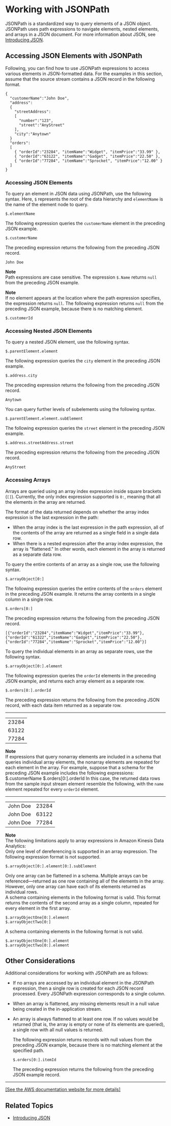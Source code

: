 # Working with JSONPath<a name="about-json-path"></a>

JSONPath is a standardized way to query elements of a JSON object\. JSONPath uses path expressions to navigate elements, nested elements, and arrays in a JSON document\. For more information about JSON, see [Introducing JSON](http://www.json.org/)\.

## Accessing JSON Elements with JSONPath<a name="about-json-path-elements"></a>

Following, you can find how to use JSONPath expressions to access various elements in JSON\-formatted data\. For the examples in this section, assume that the source stream contains a JSON record in the following format\.

```
{
  "customerName":"John Doe",
  "address":
  {
    "streetAddress":
    [
      "number":"123",
      "street":"AnyStreet"
    ],
    "city":"Anytown"
  }
  "orders":
  [
    { "orderId":"23284", "itemName":"Widget", "itemPrice":"33.99" },
    { "orderId":"63122", "itemName":"Gadget", "itemPrice":"22.50" },
    { "orderId":"77284", "itemName":"Sprocket", "itemPrice":"12.00" }
  ]
}
```

### Accessing JSON Elements<a name="about-json-path-firstlevel"></a>

To query an element in JSON data using JSONPath, use the following syntax\. Here, `$` represents the root of the data hierarchy and `elementName` is the name of the element node to query\.

```
$.elementName
```

The following expression queries the `customerName` element in the preceding JSON example\.

```
$.customerName
```

The preceding expression returns the following from the preceding JSON record\.

```
John Doe
```

**Note**  
Path expressions are case sensitive\. The expression `$.Name` returns `null` from the preceding JSON example\.

**Note**  
If no element appears at the location where the path expression specifies, the expression returns `null`\. The following expression returns `null` from the preceding JSON example, because there is no matching element\.  

```
$.customerId
```

### Accessing Nested JSON Elements<a name="about-json-path-nested"></a>

To query a nested JSON element, use the following syntax\.

```
$.parentElement.element
```

The following expression queries the `city` element in the preceding JSON example\.

```
$.address.city
```

The preceding expression returns the following from the preceding JSON record\.

```
Anytown
```

You can query further levels of subelements using the following syntax\.

```
$.parentElement.element.subElement
```

The following expression queries the `street` element in the preceding JSON example\.

```
$.address.streetAddress.street
```

The preceding expression returns the following from the preceding JSON record\.

```
AnyStreet
```

### Accessing Arrays<a name="about-json-path-arrays"></a>

Arrays are queried using an array index expression inside square brackets \(`[]`\)\. Currently, the only index expression supported is `0:`, meaning that all the elements in the array are returned\.

The format of the data returned depends on whether the array index expression is the last expression in the path:
+ When the array index is the last expression in the path expression, all of the contents of the array are returned as a single field in a single data row\. 
+ When there is a nested expression after the array index expression, the array is "flattened\." In other words, each element in the array is returned as a separate data row\.

To query the entire contents of an array as a single row, use the following syntax\.

```
$.arrayObject[0:]
```

The following expression queries the entire contents of the `orders` element in the preceding JSON example\. It returns the array contents in a single column in a single row\.

```
$.orders[0:]
```

The preceding expression returns the following from the preceding JSON record\.

```
[{"orderId":"23284","itemName":"Widget","itemPrice":"33.99"},{"orderId":"61322","itemName":"Gadget","itemPrice":"22.50"},{"orderId":"77284","itemName":"Sprocket","itemPrice":"12.00"}]
```

To query the individual elements in an array as separate rows, use the following syntax\.

```
$.arrayObject[0:].element
```

The following expression queries the `orderId` elements in the preceding JSON example, and returns each array element as a separate row\.

```
$.orders[0:].orderId
```

The preceding expression returns the following from the preceding JSON record, with each data item returned as a separate row\.


****  

|  | 
| --- |
|  23284  | 
|  63122  | 
|  77284  | 

**Note**  
If expressions that query nonarray elements are included in a schema that queries individual array elements, the nonarray elements are repeated for each element in the array\. For example, suppose that a schema for the preceding JSON example includes the following expressions:  
$\.customerName
$\.orders\[0:\]\.orderId
In this case, the returned data rows from the sample input stream element resemble the following, with the `name` element repeated for every `orderId` element\.  


****  

|  |  | 
| --- |--- |
|  John Doe  |  23284  | 
|  John Doe  |  63122  | 
|  John Doe  |  77284  | 

**Note**  
The following limitations apply to array expressions in Amazon Kinesis Data Analytics:  
Only one level of dereferencing is supported in an array expression\. The following expression format is not supported\.  

  ```
  $.arrayObject[0:].element[0:].subElement
  ```
Only one array can be flattened in a schema\. Multiple arrays can be referenced—returned as one row containing all of the elements in the array\. However, only one array can have each of its elements returned as individual rows\.  
A schema containing elements in the following format is valid\. This format returns the contents of the second array as a single column, repeated for every element in the first array\.  

  ```
  $.arrayObjectOne[0:].element
  $.arrayObjectTwo[0:]
  ```
A schema containing elements in the following format is not valid\.  

  ```
  $.arrayObjectOne[0:].element
  $.arrayObjectTwo[0:].element
  ```

## Other Considerations<a name="about-json-path-other"></a>

Additional considerations for working with JSONPath are as follows:
+ If no arrays are accessed by an individual element in the JSONPath expression, then a single row is created for each JSON record processed\. Every JSONPath expression corresponds to a single column\.
+ When an array is flattened, any missing elements result in a null value being created in the in\-application stream\. 
+ An array is always flattened to at least one row\. If no values would be returned \(that is, the array is empty or none of its elements are queried\), a single row with all null values is returned\.

  The following expression returns records with null values from the preceding JSON example, because there is no matching element at the specified path\.

  ```
  $.orders[0:].itemId
  ```

  The preceding expression returns the following from the preceding JSON example record\.  
****    
[\[See the AWS documentation website for more details\]](http://docs.aws.amazon.com/kinesisanalytics/latest/dev/about-json-path.html)

## Related Topics<a name="about-json-path.Related"></a>
+ [Introducing JSON](http://www.json.org/)